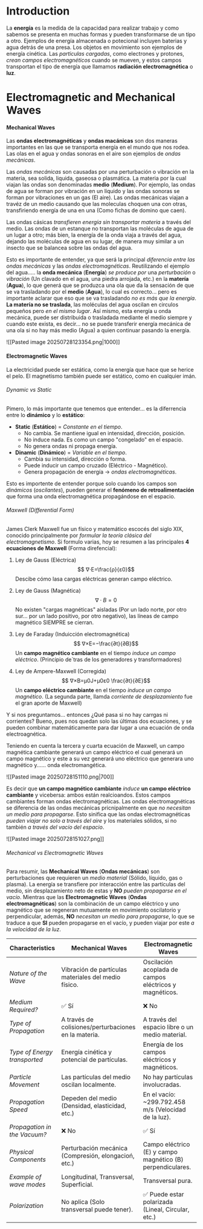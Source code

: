 # Introduction

La **energía** es la medida de la capacidad para realizar trabajo y como sabemos se presenta en muchas formas y pueden transformarse de un tipo a otro. Ejemplos de energía almacenada o potecional incluyen baterias y agua detrás de una presa. Los objetos en movimiento son ejemplos de energía cinética.
Las *particulas cargadas*, como electrones y protones, *crean campos electromagnéticos* cuando se mueven, y estos campos transportan el tipo de energía que llamamos **radiación electromagnética** o **luz**.

# Electromagnetic and Mechanical Waves

#### Mechanical Waves

Las **ondas electromagnéticas** y **ondas macánicas** son dos maneras importantes en las que se transporta energía en el mundo que nos rodea. Las olas en el agua y ondas sonoras en el aire son ejemplos de *ondas mecánicas*.

Las *ondas mecánicas* son causadas por una perturbación o vibración en la materia, sea solida, liquida, gaseosa o plasmática. La materia por la cual viajan las ondas son denominadas **medio** (**Medium**).  Por ejemplo, las ondas de agua se forman por vibración en un líquido y las ondas sonoras se forman por vibraciones en un gas (El aire). Las ondas mecánicas viajan a travéz de un medio causando que las moleculas choquen una con otras, transfiriendo energía de una en una (Como fichas de domino que caen).

Las ondas cásicas *transfieren energía sin transportar materia* a través del medio. Las ondas de un estanque no transportan las moléculas de agua de un lugar a otro; más bien, la energía de la onda viaja a través del agua, dejando las moléculas de agua en su lugar, de manera muy similar a un insecto que se balancea sobre las ondas del agua.

Esto es importante de entender, ya que será la principal *diferencia entre las ondas mecánicas* y las *ondas electromagnéticas*. Reutilizando el ejemplo del agua..... la **onda mecánica** (**Energía**) *se produce por* una *perturbación* o *vibración* (Un clavado en el agua, una piedra arrojada, etc.) en la **matería** (**Agua**), lo que generá que se produzca una ola que da la sensación de que se va trasladando por el **medio** (**Agua**), lo cual es correcto... pero es importante aclarar que eso que se va trasladando *no es más que la energía*. **La matería no se traslada**, las moléculas del agua oscilan en circulos pequeños pero *en el mismo lugar*. Así mismo, esta energía u onda mecánica, puede ser distribuida o trasladada mediante el medio siempre y cuando este exista, es decir... no se puede transferir energía mecánica de una ola si no hay más medio (Agua) a quien continuar pasando la energía.

![[Pasted image 20250728123354.png|1000]]

#### Electromagnetic Waves

La electricidad puede ser estática, como la energía que hace que se herice el pelo. El magnetismo también puede ser estático, como en cualquier imán.
###### Dynamic vs Static

Pimero, lo más importante que tenemos que entender... es la diferrencia entre lo **dinámico** y lo **estático**:

- **Static** (**Estático**) = *Constante en el tiempo*.
	- No cambia. Se mantiene igual en intensidad, dirección, posición.
	- No induce nada. Es como un campo "congelado" en el espacio.
	- No genera ondas ni propaga energía.
- **Dinamic** (**Dinámico**) = *Variable en el tiempo*.
	- Cambia su intensidad, dirección o forma.
	- Puede inducir un campo cruzado (Eléctrico - Magnético).
	- Genera propagación de energía -> *ondas electromagnéticas*. 

Esto es importente de entender porque solo cuando los campos son *dinámicos* (*oscilantes*), pueden generar el **fenómeno de retroalimentación** que forma una onda electromagnética propagándose en el espacio.

###### Maxwell (Differential Form)

James Clerk Maxwell fue un físico y matemático escocés del siglo XIX, conocido principalmente por *formular la teoría clásica del electromagnetismo*. Si formulo varias, hoy se resumen a las principales **4 ecuaciones de Maxwell** (Forma direfencial):

1.  Ley de Gauss (Eléctrica)
$$
∇⋅E=\frac{​ρ}{ε0}​
$$
Descibe cómo lasa cargas eléctricas generan campo eléctrico.

2. Ley de Gauss (Magnética)
$$
∇⋅B=0
$$
No existen "cargas magnéticas" aisladas (Por un lado norte, por otro sur... por un lado positivo, por otro negativo), las líneas de campo magnético SIEMPRE se cierran.

3. Ley de Faraday (Induicción electromagnética)
$$
∇×E=−\frac{∂t}{∂B}​
$$
Un **campo magnético cambiante** en el tiempo *induce un campo eléctrico*. (Principio de´tras de los generadores y transformadores)

4. Ley de Ampere-Maxwell (Corregida)
$$
∇×B=μ0​J+μ0​ε0 \frac{​∂t}{∂E}​
$$
Un **campo eléctrico cambiante** en el tiempo *induce un campo magnético*. (La segunda parte, llamda *corriente de desplazamiento* fue el gran aporte de Maxwell)

Y si nos preguntamos... entonces ¿Qué pasa si no hay carrgas ni corrientes? Bueno, pues nos quedan solo las últimas dos ecuaciones, y se pueden combinar matemáticamente para dar lugar a una ecuación de onda electroagnética.

Teniendo en cuenta la tercera y cuarta ecuación de Maxwell, un campo magnética cambiante generará un campo eléctrico el cual generará un campo magnético y este a su vez generará uno eléctrico que generara uno magnético y...... onda electromangética.

![[Pasted image 20250728151110.png|700]]

Es decir que **un campo magnético cambiante** *induce* **un campo eléctrico cambiante** y vicebersa: ambos están realcioandos. Estos campos cambiantes forman ondas electromagnéticas. Las ondas electromagnéticas se diferencia de las ondas mecánicas pricnipalmente en que *no necesitan un medio para propagarse*. Esto sinifica que las ondas electromagnéticas *pueden viajar no solo a través del aire* y los materiales sólidos, si no también *a través del vacío del espacio*.

![[Pasted image 20250728151027.png]]


###### Mechanical vs Electromagnetic Waves

Para resumir, las **Mechanical Waves** (**Ondas mecánicas**) son perturbaciones que requieren un *medio material* (Sólido, líquido, gas o plasma). La energía se transfiere por interacción entre las partículas del medio, sin desplazamiento neto de estas y **NO** *pueden propagarse en el vacío*. Mientras que las **Electromagnetic Waves** (**Ondas electromagnéticas**) son la combinación de un campo eléctrico y uno magnético que se regeneran mutuamente en movimiento oscilatorio y perpendicular, además, **NO** *necesitan un medio para propagarse*, lo que se traduce a que **SI** pueden propagarse en el vacío,  y pueden viajar por este *a la velocidad de la luz*.

| Characteristics              | **Mechanical Waves**                                 | **Electromagnetic Waves**                                  |
| ---------------------------- | ---------------------------------------------------- | ---------------------------------------------------------- |
| *Nature of the Wave*         | Vibración de partículas materiales del medio físico. | Oscilación acoplada de campos eléctricos y magnéticos.     |
| *Medium Required?*           | ✅ Sí                                                 | ❌ No                                                       |
| *Type of Propagation*        | A través de colisiones/perturbaciones en la materia. | A través del espacio libre o un medio material.            |
| *Type of Energy transported* | Energía cinética y potencial de partículas.          | Energía de los campos eléctricos y magnéticos.             |
| *Particle Movement*          | Las partículas del medio oscilan localmente.         | No hay partículas involucradas.                            |
| *Propagation Speed*          | Depeden del medio (Densidad, elasticidad, etc.)      | En el vacío: ~299.792.458 m/s (Velocidad de la luz).       |
| *Propagation in the Vacuum?* | ❌ No                                                 | ✅ Sí                                                       |
| *Physical Components*        | Perturbación mecánica (Compresión, elongacioń, etc.) | Campo eléctrico (E) y campo magnético (B) perpendiculares. |
| *Example of wave modes*      | Longitudinal, Transversal, Superficial.              | Transversal pura.                                          |
| *Polarization*               | No aplica (Solo transversal puede tener).            | ✅ Puede estar polarizada (Lineal, Circular, etc.)          |
